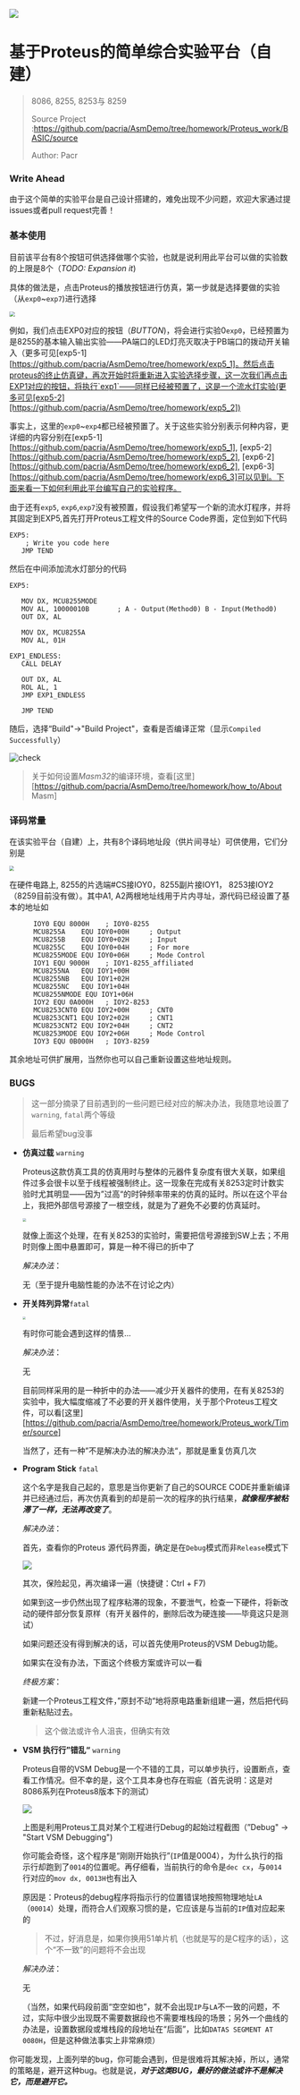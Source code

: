 ![](.\media\main_circuit.bmp)

# 基于Proteus的简单综合实验平台（自建）

> 8086, 8255, 8253与 8259
>
> Source Project :https://github.com/pacria/AsmDemo/tree/homework/Proteus_work/BASIC/source
>
> Author: Pacr



### Write Ahead

由于这个简单的实验平台是自己设计搭建的，难免出现不少问题，欢迎大家通过提issues或者pull request完善！





### 基本使用

目前该平台有8个按钮可供选择做哪个实验，也就是说利用此平台可以做的实验数的上限是8个（*TODO: Expansion it*)

具体的做法是，点击Proteus的播放按钮进行仿真，第一步就是选择要做的实验（从`exp0`~`exp7`)进行选择

<img src=".\media\repo0.png" style="zoom:60%;" />

例如，我们点击EXP0对应的按钮（*BUTTON*)，将会进行实验0`exp0`，已经预置为是8255的基本输入输出实验——PA端口的LED灯亮灭取决于PB端口的拨动开关输入（更多可见[exp5-1][https://github.com/pacria/AsmDemo/tree/homework/exp5_1]。然后点击proteus的终止仿真键，再次开始时将重新进入实验选择步骤，这一次我们再点击EXP1对应的按钮，将执行`exp1`——同样已经被预置了，这是一个流水灯实验(更多可见[exp5-2][https://github.com/pacria/AsmDemo/tree/homework/exp5_2])

事实上，这里的`exp0`~`exp4`都已经被预置了。关于这些实验分别表示何种内容，更详细的内容分别在[exp5-1][https://github.com/pacria/AsmDemo/tree/homework/exp5_1], [exp5-2][https://github.com/pacria/AsmDemo/tree/homework/exp5_2], [exp6-2][https://github.com/pacria/AsmDemo/tree/homework/exp6_2], [exp6-3][https://github.com/pacria/AsmDemo/tree/homework/exp6_3]可以见到。下面来看一下如何利用此平台编写自己的实验程序。

由于还有`exp5`, `exp6`,`exp7`没有被预置，假设我们希望写一个新的流水灯程序，并将其固定到EXP5,首先打开Proteus工程文件的Source Code界面，定位到如下代码

```assembly
EXP5:
	; Write you code here
   JMP TEND
```

然后在中间添加流水灯部分的代码

```assembly
EXP5:
	
   MOV DX, MCU8255MODE
   MOV AL, 10000010B       ; A - Output(Method0) B - Input(Method0)
   OUT DX, AL

   MOV DX, MCU8255A
   MOV AL, 01H

EXP1_ENDLESS:
   CALL DELAY

   OUT DX, AL
   ROL AL, 1   
   JMP EXP1_ENDLESS
   
   JMP TEND
```

随后，选择“Build"$\rightarrow$"Build Project"，查看是否编译正常（显示`Compiled Successfully`）

![check](.\media\repo1.png)

> 关于如何设置*Masm32*的编译环境，查看[这里][https://github.com/pacria/AsmDemo/tree/homework/how_to/About Masm]



### 译码常量

在该实验平台（自建）上，共有8个译码地址段（供片间寻址）可供使用，它们分别是

<img src=".\media\repo2.png" style="zoom:52%;" />

在硬件电路上, 8255的片选端#CS接IOY0，8255副片接IOY1， 8253接IOY2（8259目前没有做）。其中A1, A2两根地址线用于片内寻址，源代码已经设置了基本的地址如

```assembly
      IOY0 EQU 8000H    ; IOY0-8255
      MCU8255A    EQU IOY0+00H     ; Output
      MCU8255B    EQU IOY0+02H     ; Input
      MCU8255C    EQU IOY0+04H     ; For more
      MCU8255MODE EQU IOY0+06H     ; Mode Control
      IOY1 EQU 9000H    ; IOY1-8255_affiliated
      MCU8255NA   EQU IOY1+00H
      MCU8255NB   EQU IOY1+02H
      MCU8255NC   EQU IOY1+04H
      MCU8255NMODE EQU IOY1+06H
      IOY2 EQU 0A000H   ; IOY2-8253
      MCU8253CNT0 EQU IOY2+00H     ; CNT0
      MCU8253CNT1 EQU IOY2+02H     ; CNT1
      MCU8253CNT2 EQU IOY2+04H     ; CNT2
      MCU8253MODE EQU IOY2+06H     ; Mode Control
      IOY3 EQU 0B000H   ; IOY3-8259
```

其余地址可供扩展用，当然你也可以自己重新设置这些地址规则。



### BUGS

> 这一部分摘录了目前遇到的一些问题已经对应的解决办法，我随意地设置了`warning`, `fatal`两个等级
>
> 最后希望bug没事



+ **仿真过载** `warning`

  Proteus这款仿真工具的仿真用时与整体的元器件复杂度有很大关联，如果组件过多会很卡以至于线程被强制终止。这一现象在完成有关8253定时计数实验时尤其明显——因为”过高“的时钟频率带来的仿真的延时。所以在这个平台上，我把外部信号源接了一根空线，就是为了避免不必要的仿真延时。

  <img src=".\media\repo3.png" style="zoom:38%;" />

  就像上面这个处理，在有关8253的实验时，需要把信号源接到SW上去；不用时则像上图中悬置即可，算是一种不得已的折中了

  *解决办法*：

  无（至于提升电脑性能的办法不在讨论之内）

+ **开关阵列异常**`fatal`

  <img src="D:\Personal\Learning\CLASS\微机原理\exp\asm_ground\AsmDemo\Proteus_work\BASIC\media\bug1.png" style="zoom:33%;" />

  有时你可能会遇到这样的情景...

  *解决办法*：

  无

  目前同样采用的是一种折中的办法——减少开关器件的使用，在有关8253的实验中，我大幅度缩减了不必要的开关器件使用，关于那个Proteus工程文件，可以看[这里][https://github.com/pacria/AsmDemo/tree/homework/Proteus_work/Timer/source]

  当然了，还有一种”不是解决办法的解决办法“，那就是重复仿真几次

+ **Program Stick** `fatal`

  这个名字是我自己起的，意思是当你更新了自己的SOURCE CODE并重新编译并已经通过后，再次仿真看到的却是前一次的程序的执行结果，***就像程序被粘滞了一样，无法再改变了***。

  *解决办法*：

  首先，查看你的Proteus 源代码界面，确定是在`Debug`模式而非`Release`模式下

  ![](.\media\bug2.png)

  其次，保险起见，再次编译一遍（快捷键：Ctrl + F7)

  如果到这一步仍然出现了程序粘滞的现象，不要泄气，检查一下硬件，将新改动的硬件部分恢复原样（有开关器件的，删除后改为硬连接——毕竟这只是测试）

  如果问题还没有得到解决的话，可以首先使用Proteus的VSM Debug功能。

  如果实在没有办法，下面这个终极方案或许可以一看

  *终极方案*：

  新建一个Proteus工程文件，”原封不动“地将原电路重新组建一遍，然后把代码重新粘贴过去。

  > 这个做法或许令人沮丧，但确实有效

+ **VSM 执行行”错乱“**  `warning`

  Proteus自带的VSM Debug是一个不错的工具，可以单步执行，设置断点，查看工作情况。但不幸的是，这个工具本身也存在瑕疵（首先说明：这是对8086系列在Proteus8版本下的测试）

  ![](.\media\bug3.png)

  上图是利用Proteus工具对某个工程进行Debug的起始过程截图（”Debug" $\rightarrow$ "Start VSM Debugging")

  你可能会奇怪，这个程序是“刚刚开始执行”(`IP`值是0004），为什么执行的指示行却跑到了`0014`的位置呢。再仔细看，当前执行的命令是`dec cx`，与`0014` 行对应的`mov dx, 0013H`也有出入

  原因是：Proteus的debug程序将指示行的位置错误地按照物理地址`LA`（`00014`）处理，而符合人们观察习惯的是，它应该是与当前的`IP`值对应起来的

  > 不过，好消息是，如果你换用51单片机（也就是写的是C程序的话），这个“不一致”的问题将不会出现

  *解决办法*：

  无
  
  （当然，如果代码段前面“空空如也”，就不会出现`IP`与`LA`不一致的问题，不过，实际中很少出现既不需要数据段也不需要堆栈段的场景；另外一个曲线的办法是，设置数据段或堆栈段的段地址在“后面”，比如`DATAS SEGMENT AT 0080H`，但是这种做法事实上非常麻烦）



你可能发现，上面列举的bug，你可能会遇到，但是很难将其解决掉，所以，通常的策略是，避开这种bug。也就是说，***对于这类BUG，最好的做法或许不是解决它，而是避开它。***